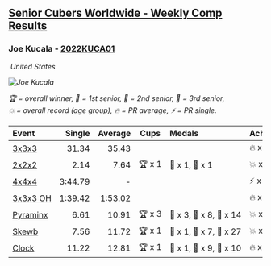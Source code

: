 <style>table {white-space: nowrap;}</style>
<link rel="stylesheet" type="text/css" href="/scw-comp/css/flags.css" />

## [Senior Cubers Worldwide - Weekly Comp Results](/scw-comp/results/)
### Joe Kucala - [2022KUCA01](https://www.worldcubeassociation.org/persons/2022KUCA01)

<i class="flag flag-US" />&nbsp;United States

![Joe Kucala](1682123036.jpg)

<span style="white-space: nowrap;">🏆 = overall winner</span>, <span style="white-space: nowrap;">🥇 = 1st senior</span>, <span style="white-space: nowrap;">🥈 = 2nd senior</span>, <span style="white-space: nowrap;">🥉 = 3rd senior</span>, <span style="white-space: nowrap;">💥 = overall record (age group)</span>, <span style="white-space: nowrap;">🔥 = PR average</span>, <span style="white-space: nowrap;">⚡ = PR single</span>.

| Event | Single | Average | Cups | Medals | Achievements|
| :-- | --: | --: | :--: | :-- | :-- |
| [3x3x3](333.md) | 31.34 | 35.43 |  |  | 🔥 x 17, ⚡ x 10 |
| [2x2x2](222.md) | 2.14 | 7.64 | 🏆 x 1 | 🥇 x 1, 🥉 x 1 | 💥 x 1, 🔥 x 9, ⚡ x 9 |
| [4x4x4](444.md) | 3:44.79 | - |  |  | ⚡ x 2 |
| [3x3x3 OH](333oh.md) | 1:39.42 | 1:53.02 |  |  | 🔥 x 2, ⚡ x 2 |
| [Pyraminx](pyram.md) | 6.61 | 10.91 | 🏆 x 3 | 🥇 x 3, 🥈 x 8, 🥉 x 14 | 💥 x 1, 🔥 x 16, ⚡ x 8 |
| [Skewb](skewb.md) | 7.56 | 11.72 | 🏆 x 1 | 🥇 x 1, 🥈 x 7, 🥉 x 27 | 💥 x 5, 🔥 x 7, ⚡ x 7 |
| [Clock](clock.md) | 11.22 | 12.81 | 🏆 x 1 | 🥇 x 1, 🥈 x 9, 🥉 x 10 | 🔥 x 21, ⚡ x 18 |

<!-- Global site tag (gtag.js) - Google Analytics -->
<script async src="https://www.googletagmanager.com/gtag/js?id=UA-86348435-3"></script>
<script>window.dataLayer = window.dataLayer || []; function gtag() {dataLayer.push(arguments);} gtag('js', new Date()); gtag('config', 'UA-86348435-3');</script>
